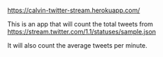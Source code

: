 https://calvin-twitter-stream.herokuapp.com/


This is an app that will count the total tweets from https://stream.twitter.com/1.1/statuses/sample.json

It will also count the average tweets per minute.
